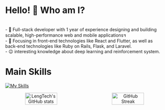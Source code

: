 <!--suppress HtmlDeprecatedAttribute -->
# Hello! 👋 Who am I? ##
<div>
<br/>
- 🔭 Full-stack developer with 1 year of experience designing and building scalable, high-performance web and mobile applications។<br/>
- 🌱 Focusing in front-end technologies like React and Flutter, as well as back-end technologies like Ruby on Rails, Flask, and Laravel.<br/>
<!-- - 👍 Experienced in DevOps, CI/CD, and Cloud infrastructure, especially with AWS and Azure also GCP<br/> -->
<!-- - 😍 Developed some AI Apps and integrated with web and ChatGPT. -->
- 😉 interesting knowledge about deep learning and reinforcement system.</br>

</div>

# Main Skills #
[![My Skills](https://skillicons.dev/icons?i=dart,python,php,js,ruby,rails,react,flutter,flask,laravel,postgres,aws&perline=3)](https://skillicons.dev)

<p align="center" style="display: flex; justify-content: center; gap: 50px;">
  <img src="https://github-readme-stats.vercel.app/api?username=LengTech11&show_icons=true&theme=tokyonight" alt="LengTech's GitHub stats" width="45%" />
  <img src="https://streak-stats.demolab.com?user=LengTech11&theme=tokyonight&hide_border=true&date_format=M%20j%5B%2C%20Y%5D&card_width=450" alt="GitHub Streak" width="45%" />
</p>
